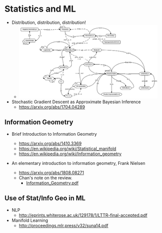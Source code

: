# Statistics and ML

* Distribution, distribution, distribution!
  * ![distributions](./files/distributions.png)
* Stochastic Gradient Descent as Approximate Bayesian Inference
  * https://arxiv.org/abs/1704.04289

## Information Geometry

* Brief Introduction to Information Geometry
  * https://arxiv.org/abs/1410.3369
  * https://en.wikipedia.org/wiki/Statistical_manifold
  * https://en.wikipedia.org/wiki/Information_geometry
  
* An elementary introduction to information geometry, Frank Nielsen
  * https://arxiv.org/abs/1808.08271
  * Chan's note on the review.
    * [Information_Geometry.pdf](files/Information_Geometry.pdf) 
    
## Use of Stat/Info Geo in ML

* NLP
  * http://eprints.whiterose.ac.uk/129178/1/LTTR-final-accepted.pdf
* Manifold Learning
  * http://proceedings.mlr.press/v32/suna14.pdf
  
